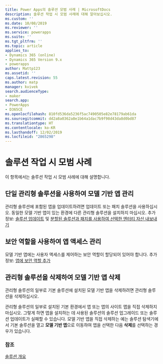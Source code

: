 ```yaml
---
title: Power Apps의 솔루션 모범 사례 | MicrosoftDocs
description: 솔루션 작업 시 모범 사례에 대해 알아보십시오.
ms.custom: ''
ms.date: 10/08/2019
ms.reviewer: ''
ms.service: powerapps
ms.suite: ''
ms.tgt_pltfrm: ''
ms.topic: article
applies_to:
- Dynamics 365 (online)
- Dynamics 365 Version 9.x
- powerapps
author: Mattp123
ms.assetid: ''
caps.latest.revision: 55
ms.author: matp
manager: kvivek
search.audienceType:
- maker
search.app:
- PowerApps
- D365CE
ms.openlocfilehash: 810fd536da5236f5ac7490505e82e78179ab61da
ms.sourcegitcommit: dd2a8a0362a8e1b64a1dac7b9f98d43da8d0bd87
ms.translationtype: HT
ms.contentlocale: ko-KR
ms.lasthandoff: 12/02/2019
ms.locfileid: "2865298"
---
```

# <a name="best-practices-when-working-with-solutions"></a>솔루션 작업 시 모범 사례 
이 항목에서는 솔루션 작업 시 모범 사례에 대해 설명합니다. 


## <a name="use-a-single-managed-solution-to-manage-a-model-driven-app"></a>단일 관리형 솔루션을 사용하여 모델 기반 앱 관리 
관리형 솔루션에 포함된 앱을 업데이트하려면 업데이트 또는 패치 솔루션을 사용하십시오. 동일한 모델 기반 앱이 있는 환경에 다른 관리형 솔루션을 설치하지 마십시오. 추가 정보: [솔루션 업데이트](import-update-export-solutions.md#update-solutions) 및 [분할된 솔루션과 패치를 사용하여 선택한 엔터티 자산 내보내기](use-segmented-solutions-patches-simplify-updates.md) 


## <a name="use-security-roles-to-manage-app-access"></a>보안 역할을 사용하여 앱 액세스 관리
모델 기반 앱에는 사용자 액세스를 제어하는 보안 역할이 할당되어 있어야 합니다. 추가 정보: [앱에 보안 역할 추가](../model-driven-apps/share-model-driven-app.md#add-security-roles-to-the-app) 

## <a name="delete-the-managed-solution-to-delete-a-model-driven-app"></a>관리형 솔루션을 삭제하여 모델 기반 앱 삭제 
관리형 솔루션의 일부로 기본 솔루션에 설치된 모델 기반 앱을 삭제하려면 관리형 솔루션을 삭제하십시오. 

관리형 솔루션의 일부로 설치된 기본 환경에서 앱 또는 앱의 사이트 맵을 직접 삭제하지 마십시오. 그렇게 하면 앱을 설치하는 데 사용된 솔루션의 솔루션 업그레이드 또는 솔루션 업데이트가 실패할 수 있습니다. 모델 기반 앱을 직접 삭제하는 예는 솔루션 탐색기에서 기본 솔루션을 열고 **모델 기반 앱**으로 이동하여 앱을 선택한 다음 **삭제**를 선택하는 경우가 있습니다.

### <a name="see-also"></a>참조
[솔루션 개요](solutions-overview.md)
